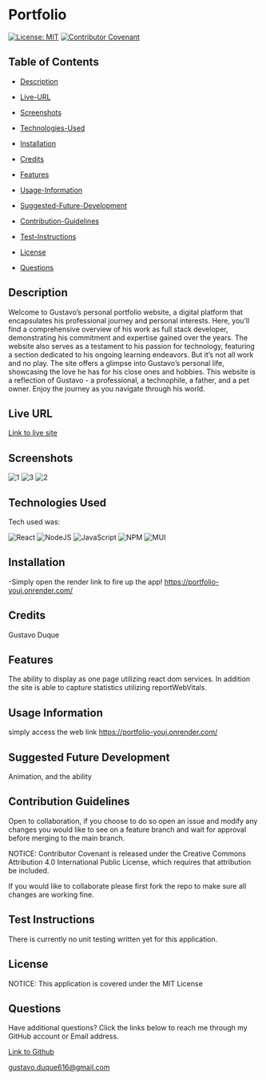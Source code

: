 # Portfolio




[![License: MIT](https://img.shields.io/badge/License-MIT-yellow.svg)](https://opensource.org/licenses/MIT) [![Contributor Covenant](https://img.shields.io/badge/Contributor%20Covenant-2.1-4baaaa.svg)](code_of_conduct.md)

## Table of Contents

- [Description](#description)

- [Live-URL](#live-url)

- [Screenshots](#screenshots)

- [Technologies-Used](#technologies-used)

- [Installation](#installation)

- [Credits](#credits)

- [Features](#features)

- [Usage-Information](#usage-information)

- [Suggested-Future-Development](#suggested-future-development)

- [Contribution-Guidelines](#contribution-guidelines)

- [Test-Instructions](#test-instructions)

- [License](#license)

- [Questions](#questions)

## Description

Welcome to Gustavo’s personal portfolio website, a digital platform that encapsulates his professional journey and personal interests. Here, you’ll find a comprehensive overview of his work as full stack developer, demonstrating his commitment and expertise gained over the years. The website also serves as a testament to his passion for technology, featuring a section dedicated to his ongoing learning endeavors. But it’s not all work and no play. The site offers a glimpse into Gustavo’s personal life, showcasing the love he has for his close ones and hobbies. This website is a reflection of Gustavo - a professional, a technophile, a father, and a pet owner. Enjoy the journey as you navigate through his world.

## Live URL

[Link to live site](https://portfolio-youj.onrender.com/)

## Screenshots
![1](https://github.com/Wormhole616/Portfolio/assets/144727575/47b7ff06-5bde-47ce-82db-556f51a64e46)
![3](https://github.com/Wormhole616/Portfolio/assets/144727575/0847c619-13c3-4050-aeaf-c418fe003ab9)
![2](https://github.com/Wormhole616/Portfolio/assets/144727575/db4ffc94-2e41-4c4a-bcbc-833b96e53a59)


## Technologies Used

Tech used was:

![React](https://img.shields.io/badge/react-%2320232a.svg?style=for-the-badge&logo=react&logoColor=%2361DAFB)
![NodeJS](https://img.shields.io/badge/node.js-6DA55F?style=for-the-badge&logo=node.js&logoColor=white)
![JavaScript](https://img.shields.io/badge/javascript-%23323330.svg?style=for-the-badge&logo=javascript&logoColor=%23F7DF1E)
![NPM](https://img.shields.io/badge/NPM-%23CB3837.svg?style=for-the-badge&logo=npm&logoColor=white)
![MUI](https://img.shields.io/badge/MUI-%230081CB.svg?style=for-the-badge&logo=mui&logoColor=white)

## Installation

-Simply open the render link to fire up the app!
https://portfolio-youj.onrender.com/

## Credits

Gustavo Duque

## Features

The ability to display as one page utilizing react dom services. In addition the site is able to capture statistics utilizing reportWebVitals.

## Usage Information

simply access the web link https://portfolio-youj.onrender.com/

## Suggested Future Development

Animation, and the ability 

## Contribution Guidelines

Open to collaboration, if you choose to do so open an issue and modify any changes you would like to see on a feature branch and wait for approval before merging to the main branch.

NOTICE: Contributor Covenant is released under the Creative Commons Attribution 4.0 International Public License, which requires that attribution be included.

If you would like to collaborate please first fork the repo to make sure all changes are working fine.

## Test Instructions

There is currently no unit testing written yet for this application.

## License

NOTICE: This application is covered under the MIT License

## Questions

Have additional questions? Click the links below to reach me through my GitHub account or Email address.

[Link to Github](https://github.com/Wormhole616)

<a href="mailto:gustavo.duque616@gmail.com">gustavo.duque616@gmail.com</a>


